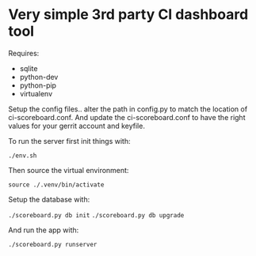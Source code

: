Very simple 3rd party CI dashboard tool
=======================================
Requires:

* sqlite
* python-dev
* python-pip
* virtualenv


Setup the config files.. alter the path in config.py to match the location
of ci-scoreboard.conf. And update the ci-scoreboard.conf to have the right
values for your gerrit account and keyfile.

To run the server first init things with:

  `./env.sh`

Then source the virtual environment:

   `source ./.venv/bin/activate`
  
Setup the database with:

  `./scoreboard.py db init`
  `./scoreboard.py db upgrade`

And run the app with:

  `./scoreboard.py runserver`

